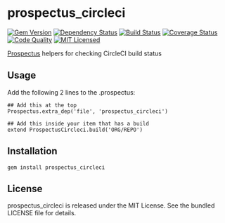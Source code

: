 prospectus_circleci
=========

[![Gem Version](https://img.shields.io/gem/v/prospectus_circleci.svg)](https://rubygems.org/gems/prospectus_circleci)
[![Dependency Status](https://img.shields.io/gemnasium/akerl/prospectus_circleci.svg)](https://gemnasium.com/akerl/prospectus_circleci)
[![Build Status](https://img.shields.io/circleci/project/akerl/prospectus_circleci.svg)](https://circleci.com/gh/akerl/prospectus_circleci)
[![Coverage Status](https://img.shields.io/codecov/c/github/akerl/prospectus_circleci.svg)](https://codecov.io/github/akerl/prospectus_circleci)
[![Code Quality](https://img.shields.io/codacy/4217bd861d2c4c34b7805416ccb4e85d.svg)](https://www.codacy.com/app/akerl/prospectus_circleci)
[![MIT Licensed](https://img.shields.io/badge/license-MIT-green.svg)](https://tldrlegal.com/license/mit-license)

[Prospectus](https://github.com/akerl/prospectus) helpers for checking CircleCI build status

## Usage

Add the following 2 lines to the .prospectus:

```
## Add this at the top
Prospectus.extra_dep('file', 'prospectus_circleci')

## Add this inside your item that has a build
extend ProspectusCircleci.build('ORG/REPO')
```

## Installation

    gem install prospectus_circleci

## License

prospectus_circleci is released under the MIT License. See the bundled LICENSE file for details.

